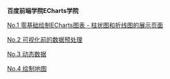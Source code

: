 **百度前端学院ECharts学院**

[No.1 零基础绘制ECharts图表 - 柱状图和折线图的展示页面](https://s2011great.github.io/BDqdxy2017/ECharts/Part1/)

[No.2 可视化前的数据预处理](https://s2011great.github.io/BDqdxy2017/ECharts/Part2/)

[No.3 动态数据](https://s2011great.github.io/BDqdxy2017/ECharts/Part3/)

[No.4 绘制地图](https://s2011great.github.io/BDqdxy2017/ECharts/Part4/)
